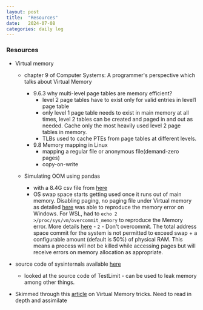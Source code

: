 ```yaml
---
layout: post
title:  "Resources"
date:   2024-07-08
categories: daily log
---
```


### Resources
- Virtual memory 
    - chapter 9 of Computer Systems: A programmer's perspective which talks about Virtual Memory
        - 9.6.3 why multi-level page tables are memory efficient?
            - level 2 page tables have to exist only for valid entries in level1 page table
            - only level 1 page table needs to exist in main memory at all times, level 2 tables can be created and paged in and out as needed. Cache only the most heavily used level 2 page tables in memory.
            - TLBs used to cache PTEs from page tables at different levels.
        - 9.8 Memory mapping in Linux
            - mapping a regular file or anonymous file(demand-zero pages)
            - copy-on-write

    - Simulating OOM using pandas
        - with a 8.4G csv file from [here](https://www.kaggle.com/datasets/mkechinov/ecommerce-behavior-data-from-multi-category-store/data)
        - OS swap space starts getting used once it runs out of main memory. Disabling paging, no paging file under Virtual memory as detailed [here](https://theitbros.com/swapfile-sys-windows-10/) was able to reproduce the memory error on Windows. For WSL, had to ```echo 2 >/proc/sys/vm/overcommit_memory``` to reproduce the Memory error. More details [here](https://www.kernel.org/doc/Documentation/vm/overcommit-accounting) - ```2``` - Don't overcommit. The total address space commit for the system is not permitted to exceed swap + a configurable amount (default is 50%) of physical RAM. This means a process will not be killed while accessing pages but will receive errors on memory allocation as appropriate.

- source code of sysinternals available [here](https://github.com/xcud/sysinternals-source/tree/master/download.sysinternals.com/Files)
    - looked at the source code of TestLimit - can be used to leak memory among other things.

- Skimmed through this [article](https://www.gamedeveloper.com/programming/virtual-memory-tricks) on Virtual Memory tricks. Need to read in depth and assimilate

